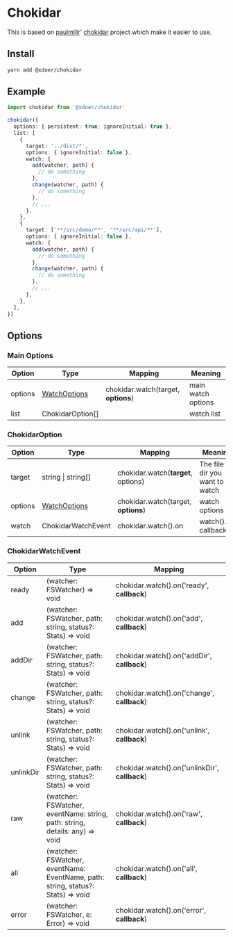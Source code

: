 # Chokidar

This is based on [paulmillr](https://github.com/paulmillr)' [chokidar](https://github.com/paulmillr/chokidar) project which make it easier to use.

## Install

```bash
yarn add @xdoer/chokidar
```

## Example

```ts
import chokidar from '@xdoer/chokidar'

chokidar({
  options: { persistent: true, ignoreInitial: true },
  list: [
    {
      target: '../dist/*',
      options: { ignoreInitial: false },
      watch: {
        add(watcher, path) {
          // do something
        },
        change(watcher, path) {
          // do something
        },
        // ...
      },
    },
    {
      target: ['**/src/demo/**', '**/src/api/**'],
      options: { ignoreInitial: false },
      watch: {
        add(watcher, path) {
          // do something
        },
        change(watcher, path) {
          // do something
        },
        // ...
      },
    },
  ],
})
```

## Options

### Main Options

| Option  | Type                                                  | Mapping                             | Meaning            |
| ------- | ----------------------------------------------------- | ----------------------------------- | ------------------ |
| options | [WatchOptions](https://github.com/paulmillr/chokidar) | chokidar.watch(target, **options**) | main watch options |
| list    | ChokidarOption[]                                      |                                     | watch list         |

### ChokidarOption

| Option  | Type                                                  | Mapping                             | Meaning                           |
| ------- | ----------------------------------------------------- | ----------------------------------- | --------------------------------- |
| target  | string \| string[]                                    | chokidar.watch(**target**, options) | The file or dir you want to watch |
| options | [WatchOptions](https://github.com/paulmillr/chokidar) | chokidar.watch(target, **options**) | watch options                     |
| watch   | ChokidarWatchEvent                                    | chokidar.watch().on                 | watch().on callback               |

### ChokidarWatchEvent

| Option    | Type                                                                             | Mapping                                        |
| --------- | -------------------------------------------------------------------------------- | ---------------------------------------------- |
| ready     | (watcher: FSWatcher) => void                                                     | chokidar.watch().on('ready', **callback**)     |
| add       | (watcher: FSWatcher, path: string, status?: Stats) => void                       | chokidar.watch().on('add', **callback**)       |
| addDir    | (watcher: FSWatcher, path: string, status?: Stats) => void                       | chokidar.watch().on('addDir', **callback**)    |
| change    | (watcher: FSWatcher, path: string, status?: Stats) => void                       | chokidar.watch().on('change', **callback**)    |
| unlink    | (watcher: FSWatcher, path: string, status?: Stats) => void                       | chokidar.watch().on('unlink', **callback**)    |
| unlinkDir | (watcher: FSWatcher, path: string, status?: Stats) => void                       | chokidar.watch().on('unlinkDir', **callback**) |
| raw       | (watcher: FSWatcher, eventName: string, path: string, details: any) => void      | chokidar.watch().on('raw', **callback**)       |
| all       | (watcher: FSWatcher, eventName: EventName, path: string, status?: Stats) => void | chokidar.watch().on('all', **callback**)       |
| error     | (watcher: FSWatcher, e: Error) => void                                           | chokidar.watch().on('error', **callback**)     |

